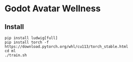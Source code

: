 # Godot Avatar Wellness

## Install

```
pip install ludwig[full]
pip install torch -f https://download.pytorch.org/whl/cu113/torch_stable.html
cd ml
./train.sh
```